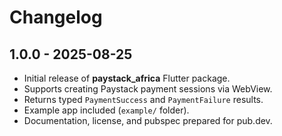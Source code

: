 # Changelog

## 1.0.0 - 2025-08-25
- Initial release of **paystack_africa** Flutter package.
- Supports creating Paystack payment sessions via WebView.
- Returns typed `PaymentSuccess` and `PaymentFailure` results.
- Example app included (`example/` folder).
- Documentation, license, and pubspec prepared for pub.dev.
